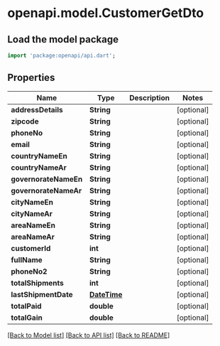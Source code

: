 # openapi.model.CustomerGetDto

## Load the model package
```dart
import 'package:openapi/api.dart';
```

## Properties
Name | Type | Description | Notes
------------ | ------------- | ------------- | -------------
**addressDetails** | **String** |  | [optional] 
**zipcode** | **String** |  | [optional] 
**phoneNo** | **String** |  | [optional] 
**email** | **String** |  | [optional] 
**countryNameEn** | **String** |  | [optional] 
**countryNameAr** | **String** |  | [optional] 
**governorateNameEn** | **String** |  | [optional] 
**governorateNameAr** | **String** |  | [optional] 
**cityNameEn** | **String** |  | [optional] 
**cityNameAr** | **String** |  | [optional] 
**areaNameEn** | **String** |  | [optional] 
**areaNameAr** | **String** |  | [optional] 
**customerId** | **int** |  | [optional] 
**fullName** | **String** |  | [optional] 
**phoneNo2** | **String** |  | [optional] 
**totalShipments** | **int** |  | [optional] 
**lastShipmentDate** | [**DateTime**](DateTime.md) |  | [optional] 
**totalPaid** | **double** |  | [optional] 
**totalGain** | **double** |  | [optional] 

[[Back to Model list]](../README.md#documentation-for-models) [[Back to API list]](../README.md#documentation-for-api-endpoints) [[Back to README]](../README.md)


